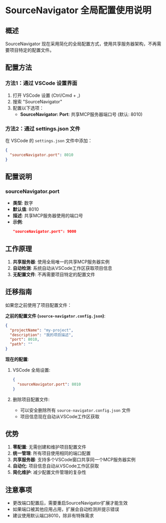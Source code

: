 # SourceNavigator 全局配置使用说明

## 概述

SourceNavigator 现在采用简化的全局配置方式，使用共享服务器架构，不再需要项目特定的配置文件。

## 配置方法

### 方法1：通过 VSCode 设置界面

1. 打开 VSCode 设置 (Ctrl/Cmd + ,)
2. 搜索 "SourceNavigator"
3. 配置以下选项：
   - **SourceNavigator: Port**: 共享MCP服务器端口号 (默认: 8010)

### 方法2：通过 settings.json 文件

在 VSCode 的 `settings.json` 文件中添加：

```json
{
  "sourceNavigator.port": 8010
}
```

## 配置说明

### sourceNavigator.port
- **类型**: 数字
- **默认值**: 8010
- **描述**: 共享MCP服务器使用的端口号
- **示例**: 
  ```json
  "sourceNavigator.port": 9000
  ```

## 工作原理

1. **共享服务器**: 使用全局唯一的共享MCP服务器实例
2. **自动检测**: 系统自动从VSCode工作区获取项目信息
3. **无配置文件**: 不再需要项目特定的配置文件

## 迁移指南

如果您之前使用了项目配置文件：

**之前的配置文件 (`source-navigator.config.json`)**:
```json
{
  "projectName": "my-project",
  "description": "我的项目描述",
  "port": 8010,
  "path": ""
}
```

**现在的配置**:

1. VSCode 全局设置:
   ```json
   {
     "sourceNavigator.port": 8010
   }
   ```

2. 删除项目配置文件:
   - 可以安全删除所有 `source-navigator.config.json` 文件
   - 项目信息现在自动从VSCode工作区获取

## 优势

1. **零配置**: 无需创建和维护项目配置文件
2. **统一管理**: 所有项目使用相同的端口配置
3. **共享服务器**: 支持多个VSCode窗口共享同一个MCP服务器实例
4. **自动化**: 项目信息自动从VSCode工作区获取
5. **简化维护**: 减少配置文件管理的复杂性

## 注意事项

- 更改端口配置后，需要重启SourceNavigator扩展才能生效
- 如果端口被其他应用占用，扩展会自动检测并提示错误
- 建议使用默认端口8010，除非有特殊需求